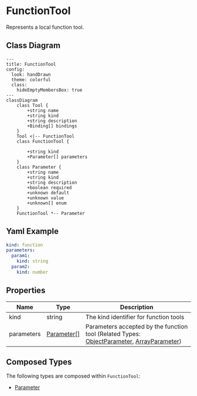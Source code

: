 # FunctionTool

Represents a local function tool.

## Class Diagram

```mermaid
---
title: FunctionTool
config:
  look: handDrawn
  theme: colorful
  class:
    hideEmptyMembersBox: true
---
classDiagram
    class Tool {
        +string name
        +string kind
        +string description
        +Binding[] bindings
    }
    Tool <|-- FunctionTool
    class FunctionTool {
      
        +string kind
        +Parameter[] parameters
    }
    class Parameter {
        +string name
        +string kind
        +string description
        +boolean required
        +unknown default
        +unknown value
        +unknown[] enum
    }
    FunctionTool *-- Parameter
```

## Yaml Example

```yaml
kind: function
parameters:
  param1:
    kind: string
  param2:
    kind: number

```

## Properties

| Name | Type | Description |
| ---- | ---- | ----------- |
| kind | string | The kind identifier for function tools  |
| parameters | [Parameter[]](Parameter.md) | Parameters accepted by the function tool (Related Types: [ObjectParameter](ObjectParameter.md), [ArrayParameter](ArrayParameter.md)) |

## Composed Types

The following types are composed within `FunctionTool`:

- [Parameter](Parameter.md)
